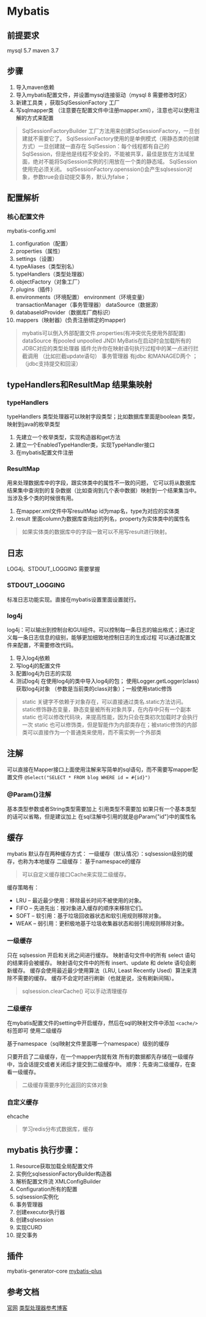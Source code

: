 # Mybatis
## 前提要求
mysql 5.7
maven 3.7
## 步骤
1. 导入maven依赖
2. 导入mybatis配置文件，并设置mysql连接驱动（mysql 8 需要修改时区）
3. 新建工具类 ，获取SqlSessionFactory 工厂
4. 写sqlmapper类 （注意要在配置文件中注册mapper.xml），注意也可以使用注解的方式来配置
> SqlSessionFactoryBuilder 工厂方法用来创建SqlSessionFactory，一旦创建就不需要它了。
> SqlSessionFactory使用的是单例模式（用静态类的创建方式）一旦创建就一直存在
> SqlSession：每个线程都有自己的SqlSession，但是他是线程不安全的，不能被共享，最佳是放在方法域里面，绝对不能将SqlSession实例的引用放在一个类的静态域。
> SqlSession使用完必须关闭。
> sqlSessionFactory.openssion()会产生sqlsession对象，参数true会自动提交事务，默认为false；
## 配置解析
### 核心配置文件
mybatis-config.xml
1. configuration（配置）
2. properties（属性）
3. settings（设置）
4. typeAliases（类型别名）
5. typeHandlers（类型处理器）
6. objectFactory（对象工厂）
7. plugins（插件）
8. environments（环境配置）
    environment（环境变量）
        transactionManager（事务管理器）
        dataSource（数据源）
9. databaseIdProvider（数据库厂商标识）
10. mappers（映射器）(负责注册绑定的mapper)
> mybatis可以倒入外部配置文件.properties(有冲突优先使用外部配置)
> dataSource 有pooled unpoolled JNDI
> MyBatis在启动时会加载所有的JDBC对应的类型处理器
> 插件允许你在映射语句执行过程中的某一点进行拦截调用 （比如拦截update语句）
> 事务管理器 有jdbc 和MANAGED两个 ；（jdbc支持提交和回滚）
## typeHandlers和ResultMap 结果集映射
### typeHandlers
typeHandlers 类型处理器可以映射字段类型；比如数据库里面是boolean 类型，映射到java的枚举类型
1. 先建立一个枚举类型，实现构造器和get方法
2. 建立一个EnabledTypeHandler类，实现TypeHandler接口
3. 在mybatis配置文件注册
### ResultMap
用来处理数据库中的字段，跟实体类中的属性不一致的问题，
它可以将从数据库结果集中查询到的复杂数据（比如查询到几个表中数据）映射到一个结果集当中。
当涉及多个类的时候很有用。
1. 在mapper.xml文件中写resultMap id为map名，type为对应的实体类
2. result 里面column为数据库查询出的列名，property为实体类中的属性名
> 如果实体类的数据库中的字段一致可以不用写result进行映射。

## 日志
LOG4j、STDOUT_LOGGING 需要掌握
### STDOUT_LOGGING
标准日志功能实现。直接在mybatis设置里面设置就行。
<setting name="logImpl" value="STDOUT_LOGGING"/>
### log4j
log4j：可以输出到控制台和GUI组件。可以控制每一条日志的输出格式；通过定义每一条日志信息的级别，能够更加细致地控制日志的生成过程
可以通过配置文件来配置，不需要修改代码。
1. 导入log4j依赖
2. 写log4j的配置文件
3. 配置log4j为日志的实现
4. 测试log4j
在使用log4j的类中导入log4j的包；
使用Logger.getLogger(class)获取log4j对象 （参数是当前类的class对象）；一般使用static修饰
> static 关键字不依赖于对象存在，可以直接通过类名.static方法访问。
> static修饰静态变量，静态变量被所有对象共享，在内存中只有一个副本
> static 也可以修改代码块，来提高性能，因为只会在类初次加载时才会执行一次
> static 也可以修饰类，但是智能作为内部类存在；被static修饰的内部类可以直接作为一个普通类来使用，而不需实例一个外部类

## 注解
可以直接在Mapper接口上面使用注解来写简单的sql语句，而不需要写mapper配置文件
`@Select("SELECT * FROM blog WHERE id = #{id}")`
### @Param{}注解
基本类型参数或者String类型需要加上
引用类型不需要加
如果只有一个基本类型的话可以省略，但是建议加上
在sql注解中引用的就是@Param{"id"}中的属性名

## 缓存
mybatis 默认存在两种缓存方式：
一级缓存（默认情况）：sqlsession级别的缓存，也称为本地缓存
二级缓存： 基于namespace的缓存
> 可以自定义缓存接口Cache来实现二级缓存。

缓存策略有：
* LRU – 最近最少使用：移除最长时间不被使用的对象。
* FIFO – 先进先出：按对象进入缓存的顺序来移除它们。
* SOFT – 软引用：基于垃圾回收器状态和软引用规则移除对象。
* WEAK – 弱引用：更积极地基于垃圾收集器状态和弱引用规则移除对象。
### 一级缓存
只在 sqlsession 开启和关闭之间进行缓存。
映射语句文件中的所有 select 语句的结果将会被缓存。
映射语句文件中的所有 insert、update 和 delete 语句会刷新缓存。
缓存会使用最近最少使用算法（LRU, Least Recently Used）算法来清除不需要的缓存。
缓存不会定时进行刷新（也就是说，没有刷新间隔）。
> sqlsession.clearCache() 可以手动清理缓存

### 二级缓存
在mybatis配置文件的setting中开启缓存，然后在sql的映射文件中添加 `<cache/>`标签即可 使用二级缓存

基于namespace（sql映射文件里面哪一个namespace）级别的缓存

只要开启了二级缓存，在一个mapper内就有效
所有的数据都先存储在一级缓存中，当会话提交或者关闭后才提交到二级缓存中。
顺序：先查询二级缓存，在查看一级缓存。
> 二级缓存需要序列化返回的实体对象

### 自定义缓存
ehcache
> 学习redis分布式数据库，缓存
## mybatis 执行步骤：
1. Resource获取加载全局配置文件
2. 实例化sqlsessionFactoryBuilder构造器
3. 解析配置文件流 XMLConfigBuilder
4. Configuration所有的配置
5. sqlsession实例化
6. 事务管理器
7. 创建executor执行器
8. 创建sqlsession
9. 实现CURD
10. 提交事务
## 插件
mybatis-generator-core
[mybatis-plus](https://baomidou.com/)

##  参考文档
[官网](https://mybatis.org/mybatis-3/zh/index.html)
[类型处理器参考博客](https://www.cnblogs.com/zwwhnly/p/11238131.html)